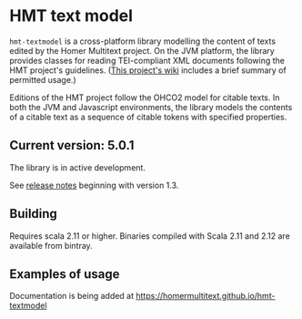 # HMT text model


`hmt-textmodel` is a cross-platform library modelling the content of texts edited by the Homer Multitext project.  On the JVM platform, the library provides classes for reading TEI-compliant XML documents following the HMT project's guidelines.  ([This project's wiki](https://github.com/homermultitext/hmt-textmodel/wiki) includes a brief summary of permitted usage.)

Editions of the HMT project follow the OHCO2 model for citable texts.  In both the JVM and Javascript environments, the library models the contents of a citable text as a sequence of citable tokens with specified properties.


## Current version: 5.0.1

The library is in active development.

See [release notes](releases.md) beginning with version 1.3.


## Building

Requires scala 2.11 or higher.  Binaries compiled with Scala 2.11 and 2.12 are available from bintray.

## Examples of usage

Documentation is being added at <https://homermultitext.github.io/hmt-textmodel>
